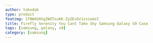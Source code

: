 ```yaml
---
author: tokodab
type: product
featimg: 1fNW4G6hg2WXTxu6K-ZyZEsOz1zszomzI
title: Firefly Serenity You Cant Take Sky Samsung Galaxy S9 Case
tags: [samsung, galaxy, s9]
category: [samsung]
---
```

